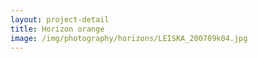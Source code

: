 ```yaml
---
layout: project-detail
title: Horizon orange
image: /img/photography/horizons/LEISKA_200709k04.jpg
---
```

